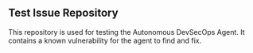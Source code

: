 ## Test Issue Repository
This repository is used for testing the Autonomous DevSecOps Agent.
It contains a known vulnerability for the agent to find and fix.
```
